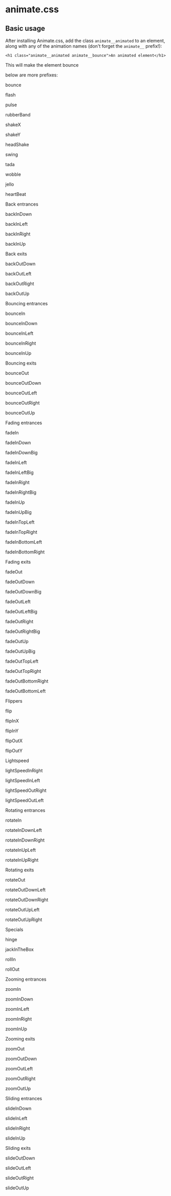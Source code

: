 # animate.css 

## Basic usage

After installing Animate.css, add the class `animate__animated` to an element, along with any of the animation names (don't forget the `animate__` prefix!):

`<h1 class="animate__animated animate__bounce">An animated element</h1>` 

This will make the element bounce 

below are more prefixes:


bounce

flash

pulse

rubberBand

shakeX

shakeY

headShake

swing

tada

wobble

jello

heartBeat

Back entrances

backInDown

backInLeft

backInRight

backInUp

Back exits

backOutDown

backOutLeft

backOutRight

backOutUp

Bouncing entrances

bounceIn

bounceInDown

bounceInLeft

bounceInRight

bounceInUp

Bouncing exits

bounceOut

bounceOutDown

bounceOutLeft

bounceOutRight

bounceOutUp

Fading entrances

fadeIn

fadeInDown

fadeInDownBig

fadeInLeft

fadeInLeftBig

fadeInRight

fadeInRightBig

fadeInUp

fadeInUpBig

fadeInTopLeft

fadeInTopRight

fadeInBottomLeft

fadeInBottomRight

Fading exits

fadeOut

fadeOutDown

fadeOutDownBig

fadeOutLeft

fadeOutLeftBig

fadeOutRight

fadeOutRightBig

fadeOutUp

fadeOutUpBig

fadeOutTopLeft

fadeOutTopRight

fadeOutBottomRight

fadeOutBottomLeft

Flippers

flip

flipInX

flipInY

flipOutX

flipOutY

Lightspeed

lightSpeedInRight

lightSpeedInLeft

lightSpeedOutRight

lightSpeedOutLeft

Rotating entrances

rotateIn

rotateInDownLeft

rotateInDownRight

rotateInUpLeft

rotateInUpRight

Rotating exits

rotateOut

rotateOutDownLeft

rotateOutDownRight

rotateOutUpLeft

rotateOutUpRight

Specials

hinge

jackInTheBox

rollIn

rollOut

Zooming entrances

zoomIn

zoomInDown

zoomInLeft

zoomInRight

zoomInUp

Zooming exits

zoomOut

zoomOutDown

zoomOutLeft

zoomOutRight

zoomOutUp

Sliding entrances

slideInDown

slideInLeft

slideInRight

slideInUp

Sliding exits

slideOutDown

slideOutLeft

slideOutRight

slideOutUp

